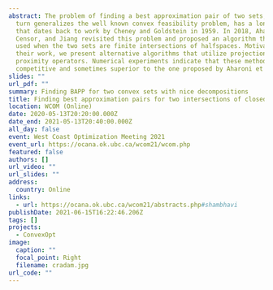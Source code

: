 ```yaml
---
abstract: The problem of finding a best approximation pair of two sets, which in
  turn generalizes the well known convex feasibility problem, has a long history
  that dates back to work by Cheney and Goldstein in 1959. In 2018, Aharoni,
  Censor, and Jiang revisited this problem and proposed an algorithm that can be
  used when the two sets are finite intersections of halfspaces. Motivated by
  their work, we present alternative algorithms that utilize projection and
  proximity operators. Numerical experiments indicate that these methods are
  competitive and sometimes superior to the one proposed by Aharoni et al.
slides: ""
url_pdf: ""
summary: Finding BAPP for two convex sets with nice decompositions
title: Finding best approximation pairs for two intersections of closed convex sets
location: WCOM (Online)
date: 2020-05-13T20:20:00.000Z
date_end: 2021-05-13T20:40:00.000Z
all_day: false
event: West Coast Optimization Meeting 2021
event_url: https://ocana.ok.ubc.ca/wcom21/wcom.php
featured: false
authors: []
url_video: ""
url_slides: ""
address:
  country: Online
links:
  - url: https://ocana.ok.ubc.ca/wcom21/abstracts.php#shambhavi
publishDate: 2021-06-15T16:22:46.206Z
tags: []
projects:
  - ConvexOpt
image:
  caption: ""
  focal_point: Right
  filename: cradam.jpg
url_code: ""
---
```

